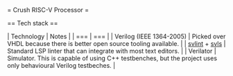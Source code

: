 = Crush RISC-V Processor =

== Tech stack ==

| Technology | Notes |
| ===        | ===   |
| Verilog (IEEE 1364-2005) | Picked over VHDL because there is better open source tooling available. |
| [svlint](https://github.com/dalance/svlint) + [svls](https://github.com/dalance/svls) | Standard LSP linter that can integrate with most text editors. |
| Verilator | Simulator. This is capable of using C++ testbenches, but the project uses only behavioural Verilog testbeches. |

